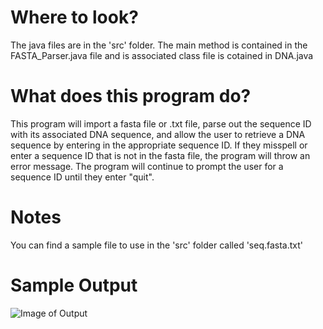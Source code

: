 # Where to look?
The java files are in the 'src' folder. The main method is contained in the FASTA_Parser.java file and is associated class file is cotained in DNA.java

# What does this program do?
This program will import a fasta file or .txt file, parse out the sequence ID with its associated DNA sequence, and allow the user to retrieve a DNA sequence by entering in the appropriate sequence ID. If they misspell or enter a sequence ID that is not in the fasta file, the program will throw an error message. The program will continue to prompt the user for a sequence ID until they enter "quit".

# Notes
You can find a sample file to use in the 'src' folder called 'seq.fasta.txt'

# Sample Output
![Image of Output](https://github.com/srusher/FATSA_Parser/blob/master/src/Output.PNG)

